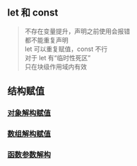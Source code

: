 ## let 和 const
>不存在变量提升，声明之前使用会报错 <br>
都不能重复声明 <br>
let 可以重复赋值，const 不行 <br>
对于 let 有“临时性死区” <br>
只在块级作用域内有效

## 结构赋值
### [对象解构赋值](https://segmentfault.com/a/1190000013817091)

### [数组解构赋值](https://segmentfault.com/a/1190000019928303)

### [函数参数解构](https://segmentfault.com/a/1190000007768428)